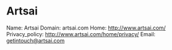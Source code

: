 
# Artsai

Name: Artsai
Domain: artsai.com
Home: http://www.artsai.com/
Privacy_policy: http://www.artsai.com/home/privacy/
Email: getintouch@artsai.com
